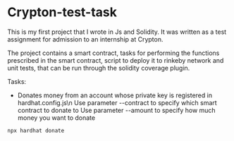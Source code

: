 # Crypton-test-task

This is my first project that I wrote in Js and Solidity. It was written as a test assignment for admission to an internship at Crypton.

The project contains a smart contract, tasks for performing the functions prescribed in the smart contract, script to deploy it to rinkeby network and unit tests, that can be run through the solidity coverage plugin.


Tasks:

- Donates money from an account whose private key is registered in hardhat.config.js\n
Use parameter --contract to specify which smart contract to donate to
Use parameter --amount to specify how much money you want to donate
```shell
npx hardhat donate
```


